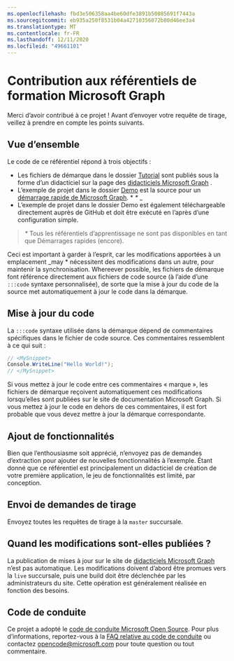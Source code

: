 ```yaml
---
ms.openlocfilehash: fbd3e506358aa4be60dfe3891b50085691f7443a
ms.sourcegitcommit: eb935a250f8531b04a42710356072b80d46ee3a4
ms.translationtype: MT
ms.contentlocale: fr-FR
ms.lasthandoff: 12/11/2020
ms.locfileid: "49661101"
---
```

# <a name="contributing-to-microsoft-graph-training-repositories"></a>Contribution aux référentiels de formation Microsoft Graph

Merci d’avoir contribué à ce projet ! Avant d’envoyer votre requête de tirage, veillez à prendre en compte les points suivants.

## <a name="overview"></a>Vue d’ensemble

Le code de ce référentiel répond à trois objectifs :

- Les fichiers de démarque dans le dossier [Tutorial](/tutorial) sont publiés sous la forme d’un didacticiel sur la page des [didacticiels Microsoft Graph](https://docs.microsoft.com/graph/tutorials) .
- L’exemple de projet dans le dossier [Demo](/demo) est la source pour un [démarrage rapide de Microsoft Graph](https://developer.microsoft.com/graph/quick-start). * *\** _
- L’exemple de projet dans le dossier Demo est également téléchargeable directement auprès de GitHub et doit être exécuté en l’après d’une configuration simple.

> _*\**_ Tous les référentiels d’apprentissage ne sont pas disponibles en tant que Démarrages rapides (encore).

Ceci est important à garder à l’esprit, car les modifications apportées à un emplacement _may * nécessitent des modifications dans un autre, pour maintenir la synchronisation. Whereever possible, les fichiers de démarque font référence directement aux fichiers de code source (à l’aide d’une `:::code` syntaxe personnalisée), de sorte que la mise à jour du code de la source met automatiquement à jour le code dans la démarque.

## <a name="updating-code"></a>Mise à jour du code

La `:::code` syntaxe utilisée dans la démarque dépend de commentaires spécifiques dans le fichier de code source. Ces commentaires ressemblent à ce qui suit :

```csharp
// <MySnippet>
Console.WriteLine("Hello World!");
// </MySnippet>
```

Si vous mettez à jour le code entre ces commentaires « marque », les fichiers de démarque reçoivent automatiquement ces modifications lorsqu’elles sont publiées sur le site de documentation Microsoft Graph. Si vous mettez à jour le code en dehors de ces commentaires, il est fort probable que vous devez mettre à jour la démarque correspondante.

## <a name="adding-features"></a>Ajout de fonctionnalités

Bien que l’enthousiasme soit apprécié, n’envoyez pas de demandes d’extraction pour ajouter de nouvelles fonctionnalités à l’exemple. Étant donné que ce référentiel est principalement un didacticiel de création de votre première application, le jeu de fonctionnalités est limité, par conception.

## <a name="submitting-pull-requests"></a>Envoi de demandes de tirage

Envoyez toutes les requêtes de tirage à la `master` succursale.

## <a name="when-do-changes-get-published"></a>Quand les modifications sont-elles publiées ?

La publication de mises à jour sur le site de [didacticiels Microsoft Graph](https://docs.microsoft.com/graph/tutorials) n’est pas automatique. Les modifications doivent d’abord être promues vers la `live` succursale, puis une build doit être déclenchée par les administrateurs du site. Cette opération est généralement réalisée en fonction des besoins.

## <a name="code-of-conduct"></a>Code de conduite

Ce projet a adopté le [code de conduite Microsoft Open Source](https://opensource.microsoft.com/codeofconduct/). Pour plus d’informations, reportez-vous à la [FAQ relative au code de conduite](https://opensource.microsoft.com/codeofconduct/faq/) ou contactez [opencode@microsoft.com](mailto:opencode@microsoft.com) pour toute question ou tout commentaire.
